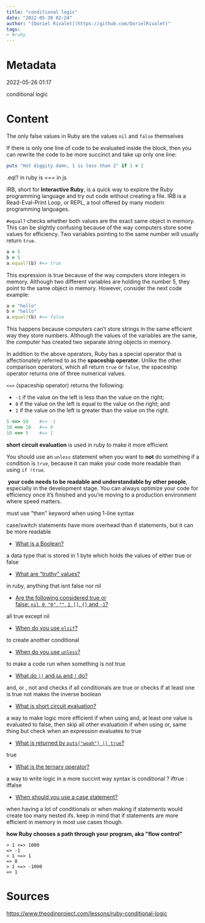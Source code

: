 ```yaml
---
title: "conditional logic"
date: "2022-05-30 02:24"
author: "[Doriel Rivalet](https://github.com/DorielRivalet)"
tags:
- #ruby
---
```



# Metadata
2022-05-26 01:17

conditional logic

# Content
The only false values in Ruby are the values `nil` and `false` themselves

If there is only one line of code to be evaluated inside the block, then you can rewrite the code to be more succinct and take up only one line:

```ruby
puts "Hot diggity damn, 1 is less than 2" if 1 < 2
```

.eql? in ruby is === in js

 IRB, short for **Interactive Ruby**, is a quick way to explore the Ruby programming language and try out code without creating a file. IRB is a Read-Eval-Print Loop, or REPL, a tool offered by many modern programming languages.
 
 `#equal?` checks whether both values are the exact same object in memory. This can be slightly confusing because of the way computers store some values for efficiency. Two variables pointing to the same number will usually return `true`.

```ruby
a = 5
b = 5
a.equal?(b) #=> true
```

This expression is true because of the way computers store integers in memory. Although two different variables are holding the number 5, they point to the same object in memory. However, consider the next code example:

```ruby
a = "hello"
b = "hello"
a.equal?(b) #=> false
```

This happens because computers can’t store strings in the same efficient way they store numbers. Although the values of the variables are the same, the computer has created two separate string objects in memory.

In addition to the above operators, Ruby has a special operator that is affectionately referred to as the **spaceship operator**. Unlike the other comparison operators, which all return `true` or `false`, the spaceship operator returns one of three numerical values.

`<=>` (spaceship operator) returns the following:

-   `-1` if the value on the left is less than the value on the right;
-   `0` if the value on the left is equal to the value on the right; and
-   `1` if the value on the left is greater than the value on the right.

```ruby
5 <=> 10    #=> -1
10 <=> 10   #=> 0
10 <=> 5    #=> 1
```


**short circuit evaluation** is used in ruby to make it more efficient

You should use an `unless` statement when you want to **not** do something if a condition is `true`, because it can make your code more readable than using `if !true`.

 **your code needs to be readable and understandable by other people**, especially in the development stage. You can always optimize your code for efficiency once it’s finished and you’re moving to a production environment where speed matters.
 
 must use "then" keyword when using 1-line syntax
 
 case/switch statements have more overhead than if statements, but it can be more readable

-   [What is a Boolean?](https://www.theodinproject.com/lessons/ruby-conditional-logic#boolean-logic)

a data type that is stored in 1 byte which holds the values of either true or false

-   [What are “truthy” values?](https://www.theodinproject.com/lessons/ruby-conditional-logic#truthy-and-falsy-in-ruby)

in ruby, anything that isnt false nor nil

-   [Are the following considered true or false: `nil`, `0`, `"0"`, `""`, `1`, `[]`, `{}` and `-1`?](https://www.theodinproject.com/lessons/ruby-conditional-logic#truthy-and-falsy-in-ruby)

all true except nil

-   [When do you use `elsif`?](https://www.theodinproject.com/lessons/ruby-conditional-logic#adding-else-and-elsif)

to create another conditional

-   [When do you use `unless`?](https://www.theodinproject.com/lessons/ruby-conditional-logic#unless-statements)

to make a code run when something is not true

-   [What do `||` and `&&` and `!` do?](https://www.theodinproject.com/lessons/ruby-conditional-logic#logical-operators)

and, or , not
and checks if all conditionals are true
or checks if at least one is true
not makes the inverse boolean

-   [What is short circuit evaluation?](https://www.theodinproject.com/lessons/ruby-conditional-logic#logical-operators)

a way to make logic more efficient
if when using and, at least one value is evaluated to false, then skip all other evaluatioin
if when using or, same thing but check when an expression evaluates to true

-   [What is returned by `puts("woah") || true`?](https://www.eriktrautman.com/posts/ruby-explained-conditionals-and-flow-control)

true

-   [What is the ternary operator?](https://www.theodinproject.com/lessons/ruby-conditional-logic#ternary-operator)

a way to write logic in a more succint way
syntax is conditional ? iftrue : iffalse

-   [When should you use a case statement?](https://www.theodinproject.com/lessons/ruby-conditional-logic#case-statements)

when having a lot of conditionals or when making if statements would create too many nested ifs. keep in mind that if statements are more efficient in memory in most use cases though.

**how Ruby chooses a path through your program, aka "flow control"**

```
> 1 <=> 1000
=> -1
> 1 <=> 1
=> 0
> 1 <=> -1000
=> 1
```



# Sources
https://www.theodinproject.com/lessons/ruby-conditional-logic
